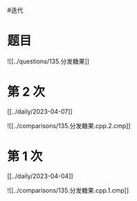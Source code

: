 #迭代

# 题目

![[../questions/135.分发糖果]]

# 第 2 次

[[../daily/2023-04-07]]

![[../comparisons/135.分发糖果.cpp.2.cmp]]

# 第 1 次

[[../daily/2023-04-04]]

![[../comparisons/135.分发糖果.cpp.1.cmp]]